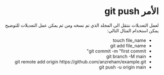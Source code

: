
<div dir = rtl > 
  
 <h1> الأمر git push </h1> 

<p>
لعمل التعديلات ننتقل الى المجلد الذي تم نسخه ومن ثم يمكن عمل التعديلات للتوضيح يمكن استخدام المثال التالي:
</p>


<ul>
  <li> touch file_name</li>
  <li> git add file_name</li>
   <li> git commit -m "first commit" </li>
    <li> git branch -M main </li>
    <li> git remote add origin https://github.com/anzreham/example.git
 </li>
  <li> git push -u origin main
 </li>



</ul>
  
  



   


  </dir >
